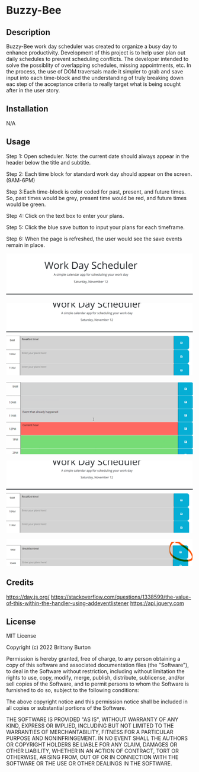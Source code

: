 # Buzzy-Bee

## Description

Buzzy-Bee work day scheduler was created to organize a busy day to enhance productivity. Development of this project is to help user plan out daily schedules to prevent scheduling conflicts. The developer intended to solve the possiblity of overlapping schedules, missing appointments, etc. In the process, the use of DOM traversals made it simpler to grab and save input into each time-block and the understanding of truly breaking down eac step of the acceptance criteria  to really target what is being sought after in the user story.

## Installation

N/A

## Usage

Step 1: Open scheduler. Note: the current date should always appear in the header below the title and subtitle.

Step 2: Each time block for standard work day should appear on the screen.(9AM-6PM)

Step 3:Each time-block is color coded for past, present, and future times. So, past times would be grey, present time would be red, and future times would be green.

Step 4: Click on the text box to enter your plans. 

Step 5: Click the blue save button to input your plans for each timeframe.

Step 6: When the page is refreshed, the user would see the save events remain in place.

![current date](assets/images/current_date.png)

![time block](assets/images/enter_text.png) 
   
![past, present, future](assets/images/past_present_future.png)

![enter text](assets/images/enter_text.png)

![save](assets/images/save_event.png)


## Credits

https://day.js.org/
https://stackoverflow.com/questions/1338599/the-value-of-this-within-the-handler-using-addeventlistener
https://api.jquery.com

## License

MIT License

Copyright (c) 2022 Brittany Burton

Permission is hereby granted, free of charge, to any person obtaining a copy of this software and associated documentation files (the "Software"), to deal in the Software without restriction, including without limitation the rights to use, copy, modify, merge, publish, distribute, sublicense, and/or sell copies of the Software, and to permit persons to whom the Software is furnished to do so, subject to the following conditions:

The above copyright notice and this permission notice shall be included in all copies or substantial portions of the Software.

THE SOFTWARE IS PROVIDED "AS IS", WITHOUT WARRANTY OF ANY KIND, EXPRESS OR IMPLIED, INCLUDING BUT NOT LIMITED TO THE WARRANTIES OF MERCHANTABILITY, FITNESS FOR A PARTICULAR PURPOSE AND NONINFRINGEMENT. IN NO EVENT SHALL THE AUTHORS OR COPYRIGHT HOLDERS BE LIABLE FOR ANY CLAIM, DAMAGES OR OTHER LIABILITY, WHETHER IN AN ACTION OF CONTRACT, TORT OR OTHERWISE, ARISING FROM, OUT OF OR IN CONNECTION WITH THE SOFTWARE OR THE USE OR OTHER DEALINGS IN THE SOFTWARE.

